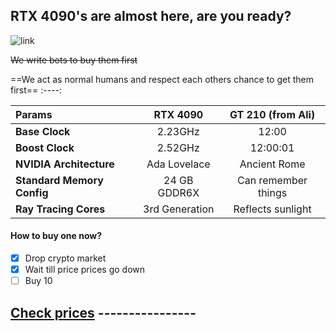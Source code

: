 
## RTX 4090's are almost here, are you ready?
![link](https://www.nvidia.com/content/dam/en-zz/Solutions/geforce/ada/rtx-4090/geforce-ada-4090-web-og-1200x630.jpg)

~~We write bots to buy them first~~

==We act as normal humans and respect each others chance to get them first==
:----:

|    **Params**   | **RTX 4090** |  **GT 210 (from Ali)**   |
| :---        |    :----:   |          :----: |
| **Base Clock**      | 2.23GHz     | 12:00   |
| **Boost Clock** | 2.52GHz | 12:00:01 |
| **NVIDIA Architecture** | Ada Lovelace | Ancient Rome |
| **Standard Memory Config** | 24 GB GDDR6X | Can remember things |
| **Ray Tracing Cores** | 3rd Generation | Reflects sunlight |





#### How to buy one now?
- [x] Drop crypto market
- [x] Wait till price prices go down
- [ ] Buy 10

## [Check prices](./prices) ----------------
